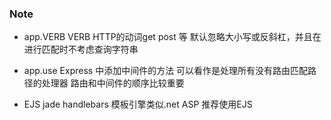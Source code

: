 ### Note

- app.VERB
VERB HTTP的动词get post 等
默认忽略大小写或反斜杠，并且在进行匹配时不考虑查询字符串 

- app.use 
Express 中添加中间件的方法 可以看作是处理所有没有路由匹配路径的处理器
路由和中间件的顺序比较重要

- EJS jade handlebars
模板引擎类似.net ASP 推荐使用EJS